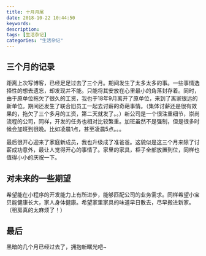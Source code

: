 ```yaml
---
title: 十月月尾
date: 2018-10-22 10:44:50
keywords:
description:
tags: [生活杂记]
categories: "生活杂记"
---
```

## 三个月的记录

距离上次写博客，已经足足过去了三个月。期间发生了太多太多的事。一些事情选择性的想去遗忘，却发现并不能。只能将其安放在心里最小的角落封存着。同时，由于原单位拖欠了很久的工资，我也于18年9月离开了原单位，来到了离家很远的新单位。期间还发生了联合旧员工一起去讨薪的奇葩事情。（集体讨薪还是很有效果的，拖欠了三个多月的工资，第二天就发了。。）新公司是一个很注重细节，崇尚流程的公司，同样，开发的任务也相对比较繁重。加班虽然不是强制，但是很多时候会加班到很晚。比如凌晨1点，甚至凌晨5点。。。

最后很开心迎来了家庭新成员，我也升级成了准爸爸。这貌似是这三个月来除了讨薪成功意外，最让人觉得开心的事情了。家里的家具，柜子全部放置到位，同样也值得小小的庆祝一下。

## 对未来的一些期望

希望能在小程序的开发能力上有所进步，能够匹配公司的业务需求。同样希望小宝贝能健康长大，家人身体健康。希望家里家具的味道早日散去，尽早搬进新家。（租房真的太麻烦了！）

## 最后
黑暗的几个月已经过去了，拥抱新曙光吧~
  
